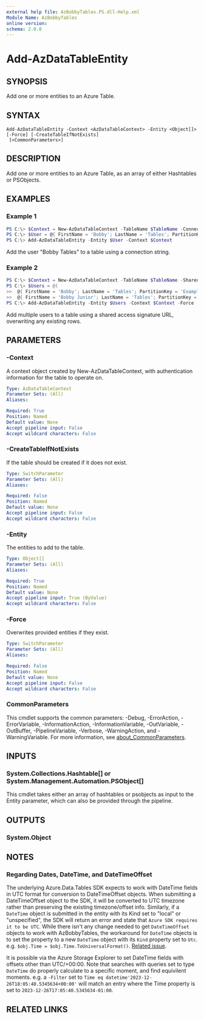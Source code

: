 ```yaml
---
external help file: AzBobbyTables.PS.dll-Help.xml
Module Name: AzBobbyTables
online version:
schema: 2.0.0
---
```


# Add-AzDataTableEntity

## SYNOPSIS

Add one or more entities to an Azure Table.

## SYNTAX

```
Add-AzDataTableEntity -Context <AzDataTableContext> -Entity <Object[]> [-Force] [-CreateTableIfNotExists]
 [<CommonParameters>]
```

## DESCRIPTION

Add one or more entities to an Azure Table, as an array of either Hashtables or PSObjects.

## EXAMPLES

### Example 1

```powershell
PS C:\> $Context = New-AzDataTableContext -TableName $TableName -ConnectionString $ConnectionString
PS C:\> $User = @{ FirstName = 'Bobby'; LastName = 'Tables'; PartitionKey = 'Example'; RowKey = '1' }
PS C:\> Add-AzDataTableEntity -Entity $User -Context $Context
```

Add the user "Bobby Tables" to a table using a connection string.

### Example 2

```powershell
PS C:\> $Context = New-AzDataTableContext -TableName $TableName -SharedAccessSignature $SAS
PS C:\> $Users = @(
>>  @{ FirstName = 'Bobby'; LastName = 'Tables'; PartitionKey = 'Example'; RowKey = '1' },
>>  @{ FirstName = 'Bobby Junior'; LastName = 'Tables'; PartitionKey = 'Example'; RowKey = '2' } )
PS C:\> Add-AzDataTableEntity -Entity $Users -Context $Context -Force
```

Add multiple users to a table using a shared access signature URL, overwriting any existing rows.

## PARAMETERS

### -Context

A context object created by New-AzDataTableContext, with authentication information for the table to operate on.

```yaml
Type: AzDataTableContext
Parameter Sets: (All)
Aliases:

Required: True
Position: Named
Default value: None
Accept pipeline input: False
Accept wildcard characters: False
```

### -CreateTableIfNotExists

If the table should be created if it does not exist.

```yaml
Type: SwitchParameter
Parameter Sets: (All)
Aliases:

Required: False
Position: Named
Default value: None
Accept pipeline input: False
Accept wildcard characters: False
```

### -Entity

The entities to add to the table.

```yaml
Type: Object[]
Parameter Sets: (All)
Aliases:

Required: True
Position: Named
Default value: None
Accept pipeline input: True (ByValue)
Accept wildcard characters: False
```

### -Force

Overwrites provided entities if they exist.

```yaml
Type: SwitchParameter
Parameter Sets: (All)
Aliases:

Required: False
Position: Named
Default value: None
Accept pipeline input: False
Accept wildcard characters: False
```

### CommonParameters
This cmdlet supports the common parameters: -Debug, -ErrorAction, -ErrorVariable, -InformationAction, -InformationVariable, -OutVariable, -OutBuffer, -PipelineVariable, -Verbose, -WarningAction, and -WarningVariable. For more information, see [about_CommonParameters](http://go.microsoft.com/fwlink/?LinkID=113216).

## INPUTS

### System.Collections.Hashtable[] or System.Management.Automation.PSObject[]

This cmdlet takes either an array of hashtables or psobjects as input to the Entity parameter, which can also be provided through the pipeline.

## OUTPUTS

### System.Object

## NOTES

### Regarding Dates, DateTime, and DateTimeOffset

The underlying Azure.Data.Tables SDK expects to work with DateTime fields in UTC format for conversion to DateTimeOffset objects. When submitting a DateTimeOffset object to the SDK, it will be converted to UTC timezone rather than preserving the existing timezone/offset info. Similarly, if a `DateTime` object is submitted in the entity with its Kind set to "local" or "unspecified", the SDK will return an error and state that `Azure SDK requires it to be UTC`. While there isn't any change needed to get `DateTimeOffset` objects to work with AzBobbyTables, the workaround for `DateTime` objects is to set the property to a new `DateTime` object with its `Kind` property set to `Utc`. e.g. `$obj.Time = $obj.Time.ToUniversalFormat()`. [Related issue](https://github.com/Azure/azure-sdk-for-net/issues/30644).

It is possible via the Azure Storage Explorer to set DateTime fields with offsets other than UTC/+00:00. Note that searches with queries set to type `DateTime` do properly calculate to a specific moment, and find equivilent moments. e.g. a `-Filter` set to `Time eq datetime'2023-12-26T18:05:40.5345634+00:00'` will match an entry where the Time property is set to `2023-12-26T17:05:40.5345634-01:00`.

## RELATED LINKS
